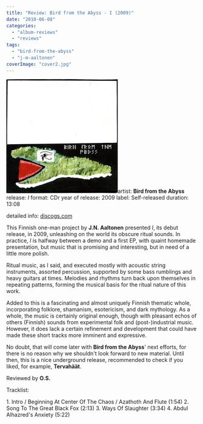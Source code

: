 ```yaml
---
title: "Review: Bird from the Abyss - I (2009)"
date: "2010-06-08"
categories: 
  - "album-reviews"
  - "reviews"
tags: 
  - "bird-from-the-abyss"
  - "j-m-aaltonen"
coverImage: "cover2.jpg"
---
```


[![](images/cover2.jpg "bfta_1")](http://www.eveningoflight.nl/wordpress/wp-content/uploads/2010/06/cover2.jpg "bfta_1")artist: **Bird from the Abyss** release: _I_ format: CDr year of release: 2009 label: Self-released duration: 13:08

detailed info: [discogs.com](http://www.discogs.com/Bird-From-The-Abyss-I/release/1850712)

This Finnish one-man project by **J.N. Aaltonen** presented _I_, its debut release, in 2009, unleashing on the world its obscure ritual sounds. In practice, _I_ is halfway between a demo and a first EP, with quaint homemade presentation, but music that is promising and interesting, but in need of a little more polish.

Ritual music, as I said, and executed mostly with acoustic string instruments, assorted percussion, supported by some bass rumblings and heavy guitars at times. Melodies and rhythms turn back upon themselves in repeating patterns, forming the musical basis for the ritual nature of this work.

Added to this is a fascinating and almost uniquely Finnish thematic whole, incorporating folklore, shamanism, esotericism, and dark mythology. As a whole, the music is certainly original enough, though with pleasant echos of others (Finnish) sounds from experimental folk and (post-)industrial music. However, it does lack a certain refinement and development that could have made these short tracks more imminent and expressive.

No doubt, that will come later with **Bird from the Abyss**' next efforts, for there is no reason why we shouldn't look forward to new material. Until then, this is a nice underground release, recommended to check if you liked, for example, **Tervahäät**.

Reviewed by **O.S.**

Tracklist:

1\. Intro / Beginning At Center Of The Chaos / Azathoth And Flute (1:54) 2. Song To The Great Black Fox (2:13) 3. Ways Of Slaughter (3:34) 4. Abdul Alhazred's Anxiety (5:22)
